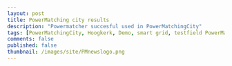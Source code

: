 ```yaml
---
layout: post
title: PowerMatching city results
description: "Powermatcher succesful used in PowerMatchingCity"
tags: [PowerMatchingCity, Hoogkerk, Demo, smart grid, testfield PowerMatcher, PowerMatcherSuite]
comments: false
published: false
thumbnail: /images/site/PMnewslogo.png
---
```

